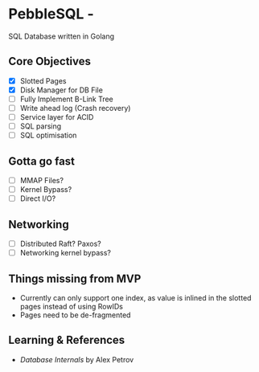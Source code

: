 # PebbleSQL -
SQL Database written in Golang

## Core Objectives
- [x] Slotted Pages
- [x] Disk Manager for DB File
- [ ] Fully Implement B-Link Tree
- [ ] Write ahead log (Crash recovery)
- [ ] Service layer for ACID
- [ ] SQL parsing
- [ ] SQL optimisation

## Gotta go fast
- [ ] MMAP Files?
- [ ] Kernel Bypass?
- [ ] Direct I/O?

## Networking
- [ ] Distributed Raft? Paxos?
- [ ] Networking kernel bypass?

## Things missing from MVP
- Currently can only support one index, as value is inlined in the slotted pages instead of using RowIDs
- Pages need to be de-fragmented

## Learning & References
- *Database Internals* by Alex Petrov  

